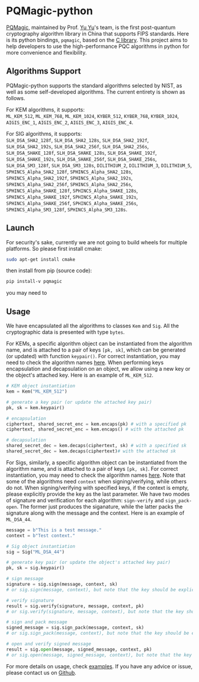 # PQMagic-python

[PQMagic](https://pqcrypto.dev), maintained by Prof. [Yu Yu](http://www.yuyu.hk)'s team, is the first post-quantum cryptography algorithm library in China that supports FIPS standards. Here is its python bindings, `pqmagic`, based on the [C library](https://github.com/pqcrypto-cn/PQMagic). This project aims to help developers to use the high-performance PQC algorithms in python for more convenience and flexibility.

## Algorithms Support
PQMagic-python supports the standard algorithms selected by NIST, as well as some self-developed algorithms. The current entirety is shown as follows.

For KEM algorithms, it supports:  
`ML_KEM_512`, `ML_KEM_768`, `ML_KEM_1024`, `KYBER_512`, `KYBER_768`, `KYBER_1024`, `AIGIS_ENC_1`, `AIGIS_ENC_2`, `AIGIS_ENC_3`, `AIGIS_ENC_4`.

For SIG algorithms, it supports:  
`SLH_DSA_SHA2_128f`, `SLH_DSA_SHA2_128s`, `SLH_DSA_SHA2_192f`, `SLH_DSA_SHA2_192s`, `SLH_DSA_SHA2_256f`, `SLH_DSA_SHA2_256s`, 
`SLH_DSA_SHAKE_128f`, `SLH_DSA_SHAKE_128s`, `SLH_DSA_SHAKE_192f`, `SLH_DSA_SHAKE_192s`, `SLH_DSA_SHAKE_256f`, `SLH_DSA_SHAKE_256s`, 
`SLH_DSA_SM3_128f`, `SLH_DSA_SM3_128s`, `DILITHIUM_2`, `DILITHIUM_3`, `DILITHIUM_5`, `SPHINCS_Alpha_SHA2_128f`, `SPHINCS_Alpha_SHA2_128s`, `SPHINCS_Alpha_SHA2_192f`, `SPHINCS_Alpha_SHA2_192s`, `SPHINCS_Alpha_SHA2_256f`, `SPHINCS_Alpha_SHA2_256s`, 
`SPHINCS_Alpha_SHAKE_128f`, `SPHINCS_Alpha_SHAKE_128s`, `SPHINCS_Alpha_SHAKE_192f`, `SPHINCS_Alpha_SHAKE_192s`,  `SPHINCS_Alpha_SHAKE_256f`, `SPHINCS_Alpha_SHAKE_256s`, `SPHINCS_Alpha_SM3_128f`, `SPHINCS_Alpha_SM3_128s`.  

## Launch
For security's sake, currently we are not going to build wheels for multiple platforms. So please first install cmake:
```sh
sudo apt-get install cmake
```

then install from pip (source code):
```sh
pip install-v pqmagic
```

you may need to 

## Usage
We have encapsulated all the algorithms to classes `Kem` and `Sig`. All the cryptographic data is presented with type `bytes`.

For KEMs, a specific algorithm object can be instantiated from the algorithm name, and is attached to a pair of keys `[pk, sk]`, which can be generated (or updated) with function `keypair()`. For correct instantiation, you may need to check the algorithm names [here](#algorithms-support). When performing keys encapsulation and decapsulation on an object, we allow using a new key or the object's attached key. Here is an example of `ML_KEM_512`.

```py
# KEM object instantiation
kem = Kem("ML_KEM_512")

# generate a key pair (or update the attached key pair)
pk, sk = kem.keypair()

# encapsulation
ciphertext, shared_secret_enc = kem.encaps(pk) # with a specified pk
ciphertext, shared_secret_enc = kem.encaps() # with the attached pk

# decapsulation
shared_secret_dec = kem.decaps(ciphertext, sk) # with a specified sk
shared_secret_dec = kem.decaps(ciphertext)# with the attached sk
```

For Sigs, similarly, a specific algorithm object can be instantiated from the algorithm name, and is attached to a pair of keys `[pk, sk]`. For correct instantiation, you may need to check the algorithm names [here](#algorithms-support). Note that some of the algorithms need `context` when signing/verifying, while others do not. When signing/verifying with specified keys, if the context is empty, please explicitly provide the key as the last parameter. We have two modes of signature and verification for each algorithm: `sign-verify` and `sign_pack-open`. The former just produces the siganature, while the latter packs the signature along with the message and the context. Here is an example of `ML_DSA_44`.

```py
message = b"This is a test message."
context = b"Test context."

# Sig object instantiation
sig = Sig("ML_DSA_44")

# generate key pair (or update the object's attached key pair)
pk, sk = sig.keypair()

# sign message
signature = sig.sign(message, context, sk) 
# or sig.sign(message, context), but note that the key should be explicitly provided if the context is empty: sign(m, sk = b'xxxx')

# verify signature
result = sig.verify(signature, message, context, pk)
# or sig.verify(signature, message, context), but note that the key should be explicitly provided if the context is empty: verify(sig, m, pk = b'xxxx')

# sign and pack message
signed_message = sig.sign_pack(message, context, sk)
# or sig.sign_pack(message, context), but note that the key should be explicitly provided if the context is empty: sign_pack(m, sk = b'xxxx')

# open and verify signed message
result = sig.open(message, signed_message, context, pk)
# or sig.open(message, signed_message, context), but note that the key should be provided if the context is empty: open(m, sm, pk = b'xxxx')
```

For more details on usage, check [examples](examples). If you have any advice or issue, please contact us on [Github](https://github.com/pqcrypto-cn/PQMagic-Python).